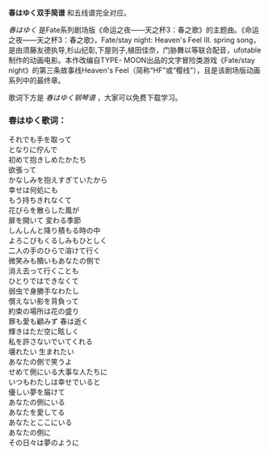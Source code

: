 

**春はゆく双手简谱** 和五线谱完全对应。

_春はゆく_ 是Fate系列剧场版《命运之夜——天之杯3：春之歌》的主题曲。《命运之夜——天之杯3：春之歌》，Fate/stay night:
Heaven's Feel III. spring
song，是由须藤友德执导,杉山纪彰,下屋则子,植田佳奈，门胁舞以等联合配音，ufotable制作的动画电影。本作改编自TYPE-
MOON出品的文字冒险类游戏《Fate/stay night》的第三条故事线Heaven's
Feel（简称“HF”或“樱线”），且是该剧场版动画系列中的最终章。

歌词下方是 _春はゆく钢琴谱_ ，大家可以免费下载学习。

### 春はゆく歌词：

それでも手を取って  
となりに佇んで  
初めて抱きしめたかたち  
欲張って  
かなしみを抱えすぎていたから  
幸せは何処にも  
もう持ちきれなくて  
花びらを散らした風が  
扉を開いて 変わる季節  
しんしんと降り積もる時の中  
よろこびもくるしみもひとしく  
二人の手のひらで溶けて行く  
微笑みも贖いもあなたの側で  
消え去って行くことも  
ひとりではできなくて  
弱虫で身勝手なわたし  
償えない影を背負って  
約束の場所は花の盛り  
罪も愛も顧みず 春は逝く  
輝きはただ空に眩しく  
私を許さないでいてくれる  
壊れたい 生まれたい  
あなたの側で笑うよ  
せめて側にいる大事な人たちに  
いつもわたしは幸せでいると  
優しい夢を届けて  
あなたの側にいる  
あなたを愛してる  
あなたとここにいる  
あなたの側に  
その日々は夢のように

